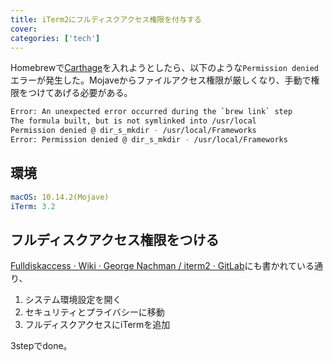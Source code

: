 ```yaml
---
title: iTerm2にフルディスクアクセス権限を付与する
cover:
categories: ['tech']
---
```


Homebrewで[Carthage](https://github.com/Carthage/Carthage#installing-carthage)を入れようとしたら、以下のような`Permission denied`エラーが発生した。Mojaveからファイルアクセス権限が厳しくなり、手動で権限をつけてあげる必要がある。

```bash
Error: An unexpected error occurred during the `brew link` step
The formula built, but is not symlinked into /usr/local
Permission denied @ dir_s_mkdir - /usr/local/Frameworks
Error: Permission denied @ dir_s_mkdir - /usr/local/Frameworks
```

## 環境

```yaml
macOS: 10.14.2(Mojave)
iTerm: 3.2
```

## フルディスクアクセス権限をつける

[Fulldiskaccess · Wiki · George Nachman / iterm2 · GitLab](https://gitlab.com/gnachman/iterm2/wikis/Fulldiskaccess)にも書かれている通り、

1. システム環境設定を開く
2. セキュリティとプライバシーに移動
3. フルディスクアクセスにiTermを追加

3stepでdone。
